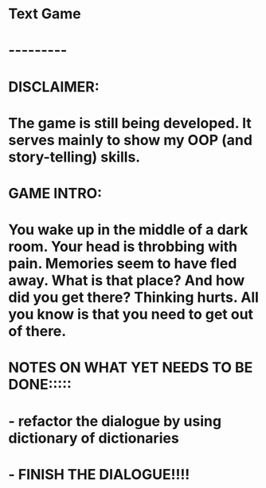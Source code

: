 # Text Game
# ---------
#
# DISCLAIMER:
# The game is still being developed. It serves mainly to show my OOP (and story-telling) skills. 
#
# GAME INTRO:
# You wake up in the middle of a dark room. Your head is throbbing with pain. Memories seem to have fled away. What is that place? And how did you get there? Thinking hurts. All you know is that you need to get out of there.
#
#
#
#
# NOTES ON WHAT YET NEEDS TO BE DONE:::::
#  - refactor the dialogue by using dictionary of dictionaries
# - FINISH THE DIALOGUE!!!!
# 
# 
# 
# 
# 
# 
# 
# 
# 
#
#
#
#
# 

